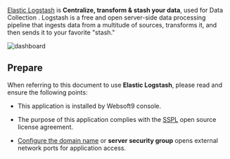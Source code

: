 [Elastic Logstash](https://www.elastic.co/logstash) is **Centralize, transform & stash your data**, used for Data Collection . Logstash is a free and open server-side data processing pipeline that ingests data from a multitude of sources, transforms it, and then sends it to your favorite "stash."


![dashboard](https://libs.websoft9.com/Websoft9/DocsPicture/zh/elk/elk-gui-websoft9.gif)


## Prepare

When referring to this document to use **Elastic Logstash**, please read and ensure the following points:

- This application is installed by Websoft9 console.

- The purpose of this application complies with the [SSPL](https://www.mongodb.com/licensing/server-side-public-license) open source license agreement.

- [Configure the domain name](./domain-set) or **server security group** opens external network ports for application access.